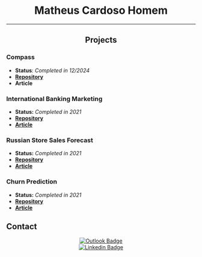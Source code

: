 <h1 align="center">Matheus Cardoso Homem</h1>

***

<h2 align="center">Projects</h2>

### Compass

- **Status**: *Completed in 12/2024*
- **[Repository](https://github.com/Matheus-Homem/compass_project)**
- **Article**

### International Banking Marketing
- **Status:** *Completed in 2021*
- **[Repository](https://github.com/Matheus-Homem/international_bank_marketing)**
- **[Article](https://medium.com/dos-dados-%C3%A0-ci%C3%AAncia/projeto-de-clusteriza%C3%A7%C3%A3o-segmenta%C3%A7%C3%A3o-dos-clientes-de-um-banco-49604209eb25?source=collection_home---4------0-----------------------)**

### Russian Store Sales Forecast
- **Status:** *Completed in 2021*
- **[Repository](https://github.com/Matheus-Homem/russian_store_forecast)**
- **[Article](https://medium.com/dos-dados-%C3%A0-ci%C3%AAncia/projeto-de-regress%C3%A3o-previs%C3%A3o-de-vendas-96542812710)**

### Churn Prediction
- **Status:** *Completed in 2021*
- **[Repository](https://github.com/Matheus-Homem/churn-project)**
- **[Article](https://medium.com/dos-dados-%C3%A0-ci%C3%AAncia/projeto-de-classifica%C3%A7%C3%A3o-previs%C3%A3o-de-churn-957988791e4f)**

 
## Contact

<div align="center">

  <span>

[![Outlook Badge](https://img.shields.io/badge/Microsoft_Outlook-0078D4?style=for-the-badge&logo=microsoft-outlook&logoColor=white)](mailto:matheuschomem@hotmail.com)      
[![Linkedin Badge](https://img.shields.io/badge/linkedin%20-%230077B5.svg?&style=for-the-badge&logo=linkedin&logoColor=white&link=https://www.linkedin.com/in/matheus-homem)](https://www.linkedin.com/in/matheus-homem)
 </span>

 </div>

</br>
